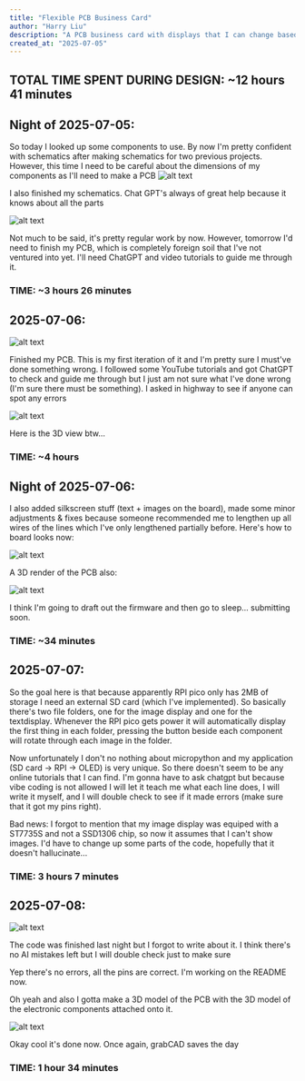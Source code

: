```yaml
---
title: "Flexible PCB Business Card"
author: "Harry Liu"
description: "A PCB business card with displays that I can change based off what event Im attending"
created_at: "2025-07-05"
---
```


<h2>TOTAL TIME SPENT DURING DESIGN: ~12 hours 41 minutes</h2>

<h2>Night of 2025-07-05:</h2>

So today I looked up some components to use. By now I'm pretty confident with schematics after making schematics for two previous projects. However, this time I need to be careful about the dimensions of my components as I'll need to make a PCB
![alt text](image.png)

I also finished my schematics. Chat GPT's always of great help because it knows about all the parts

![alt text]({7B72F7DD-E1CB-48B5-998F-0C9929E3AD02}.png)

Not much to be said, it's pretty regular work by now. However, tomorrow I'd need to finish my PCB, which is completely foreign soil that I've not ventured into yet. I'll need ChatGPT and video tutorials to guide me through it.

<h3>TIME: ~3 hours 26 minutes</h3>

<h2>2025-07-06:</h2>

![alt text]({3D191237-9967-418D-B109-A1232A4227FF}.png)

Finished my PCB. This is my first iteration of it and I'm pretty sure I must've done something wrong. I followed some YouTube tutorials and got ChatGPT to check and guide me through but I just am not sure what I've done wrong (I'm sure there must be something). I asked in highway to see if anyone can spot any errors

![alt text]({8166E566-B5DF-4177-A708-FF9E1BF9EE0B}.png)

Here is the 3D view btw... 

<h3>TIME: ~4 hours</h3>

<h2>Night of 2025-07-06:</h2>

I also added silkscreen stuff (text + images on the board), made some minor adjustments & fixes because someone recommended me to lengthen up all wires of the lines which I've only lengthened partially before. Here's how to board looks now:

![alt text]({753DB773-45AD-4370-8BDA-96F5156F11ED}.png)

A 3D render of the PCB also:

![alt text]({5D3D3F77-76FF-4127-BF3E-0812F6B998FE}.png)

I think I'm going to draft out the firmware and then go to sleep... submitting soon.

<h3>TIME: ~34 minutes</h3>

<h2>2025-07-07:</h2>

So the goal here is that because apparently RPI pico only has 2MB of storage I need an external SD card (which I've implemented). So basically there's two file folders, one for the image display and one for the textdisplay. Whenever the RPI pico gets power it will automatically display the first thing in each folder, pressing the button beside each component will rotate through each image in the folder.

Now unfortunately I don't no nothing about micropython and my application (SD card -> RPI -> OLED) is very unique. So there doesn't seem to be any online tutorials that I can find. I'm gonna have to ask chatgpt but because vibe coding is not allowed I will let it teach me what each line does, I will write it myself, and I will double check to see if it made errors (make sure that it got my pins right).

Bad news: I forgot to mention that my image display was equiped with a ST7735S and not a SSD1306 chip, so now it assumes that I can't show images. I'd have to change up some parts of the code, hopefully that it doesn't hallucinate...

<h3>TIME: 3 hours 7 minutes</h3>

<h2>2025-07-08:</h2>

![alt text](image-1.png)

The code was finished last night but I forgot to write about it. I think there's no AI mistakes left but I will double check just to make sure

Yep there's no errors, all the pins are correct. I'm working on the README now.

Oh yeah and also I gotta make a 3D model of the PCB with the 3D model of the electronic components attached onto it. 

![alt text]({7571FB9F-0409-4A03-AADB-E90DB49A9FE7}.png)

Okay cool it's done now. Once again, grabCAD saves the day

<h3>TIME: 1 hour 34 minutes</h3>